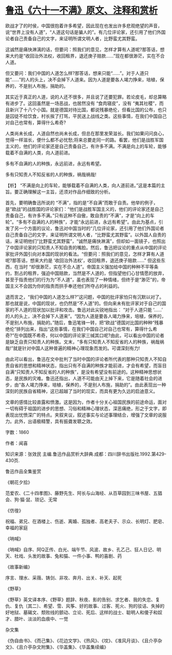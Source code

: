 # [鲁迅《六十一不满》原文、注释和赏析](https://www.vrrw.net/wx/9524.html)

欧战才了的时侯，中国很抱着许多希望，因此现在也发出许多悲观绝望的声音，说“世界上没有人道”，“人道这句话是骗人的”。有几位评论家，还引用了他们外国论者自己责备自己的文字，来证明所谓文明人者，比野蛮尤其野蛮。

这诚然是痛快淋漓的话，但要问：照我们的意见，怎样才算有人道呢?那答话，想来大约是“收回治外法权，收回租界，退还庚子赔款……”现在都很渺茫，实在不合人道。

但又要问：我们中国的人道怎么样?那答话，想来只能“……”。对于人道只能“……”的人的头上，决不会掉下人道来。因为人道是要各人竭力挣来，培植，保养的，不是别人布施，捐助的。

其实近于真正的人道，说的人还不很多，并且说了还要犯罪。若论皮毛，却总算略有进步了。这回虽然是一场恶战，也居然没有 “食肉寝皮”，没有 “夷其社稷”，而且新兴了十八个小国。就是德国对待比国，都说残暴绝伦，但看比国的公布，也只是囚徒不给饮食，村长挨了打骂，平民送上战线之类。这些事情，在我们中国自己对自己也常有，算得什么希奇?

人类尚未长成，人道自然也尚未长成，但总在那里发荣滋长。我们如果问问良心，觉得一样滋长，便什么都不必忧愁;将来总要走同一的路。看罢，他们是战胜军国主义的，他们的评论家还是自己责备自己，有许多不满。不满是向上的车轮，能够载着不自满的人类，向人道前进。

多有不自满的人的种族，永远前进，永远有希望。

多有只知责人不知反省的人的种族，祸哉祸哉!



【析】 “不满是向上的车轮，能够载着不自满的人类，向人道前进。”这是本篇的主旨。要正确理解这一主旨，还须对作品作细致的分析。

首先，要明确鲁迅所说的 “不满”，指的是“不自满”而敢于自责。他举的例子，是“欧战”的战胜国的评论家们：“他们是战胜军国主义的，他们的评论家还是自己责备自己，有许多不满。”只有这种不自傲，敢自责的“不满”，才是“向上的车轮”。“多有不自满的人的种族”，才能“永远前进，永远有希望”。由此为基点，引发了另一个方面的议论，鲁迅对中国当时的“几位评论家，还引用了他们外国论者自己责备自己的文字，来证明所谓文明人者，“比野蛮尤其野蛮”。以外国人自责的话，来证明他们“比野蛮尤其野蛮”，“诚然是痛快淋漓”，但却如一面镜子，也照出了中国评论家的只知责人不知自责的嘴脸。然后，鲁迅把议论的重点从中国的评论家批评外国引向对本国的现状的看法。“但要问：照我们的意见，怎样才算有人道呢?那答话，想来大约是 ‘收回治外法权’，收回租界，退还庚子赔款……” 但这些东西，在当时 “却很渺茫，实在不合人道”。帝国主义强加给中国的种种不平等条约，割占的租界，强迫中国赔款，当然是不人道的，但指望他们心甘情愿的放弃，甚至于指责他们的行为为“不人道”，虽也表现了一种情绪，但终于是“渺茫”的，帝国主义不会因为你的指责而拱手奉还他们所夺占的利益的。

退而言之，“我们中国的人道怎么样?”这问题，中国的批评家怕只有沉默以对了。那也就是说，中国的现状，也仍然是“不人道”的。但向来未有批评家对于自己的国家的不人道的现状加以批评和攻击。鲁迅对此尖锐地指出： “对于人道只能 ‘……’ 的人的头上，决不会掉下人道来”。“因为人道是要各人竭力挣来，培植，保养的，不是别人布施，捐助的。”随后，鲁迅笔锋一转，把“欧战”德国对比国的种种“残暴绝伦”排列出来，指出“这些事情，在我们中国自己对自己也常有，算得什么希奇?”在中国既不希奇，何以中国的评论家三缄其口呢?由此，可以看出中国的论者是缺乏自责只知责人的种族。文末，“多有只知责人不知反省的人的种族，祸哉祸哉!”就是针对中国人这种普遍的精神心理现象而发的。可谓深刻有力!

由此可以看出，鲁迅在文中批判了当时中国的评论者所代表的那种只知责人不知自责自省的思想和精神状态，指出只有不自满的种族才能前进，才会有希望，而盲目自满“只知责人不知反省的人的种族”，是没有希望没有前途的。这种精神思想状态，是民族的灾难。鲁迅还指出，人道不可能由天上掉下来，它是随着社会的进步，由“各人竭力挣来，培植，保养的，不是别人布施，捐助的”。由此表现出一种深刻的民族自省精神，这已超越了当时的现实，而具有更为久远的启迪意义。

文章的感情比较直露和愤激。这是因为，作者十分关心祖国民族的前途命运，面对一切有碍于祖国的进步的思想、习俗和精神心理状态，深恶痛绝，形之于文字，即表现出忧愤深广的特点。夹叙夹议，叙述事实与论述事理结合，增强了文章的说服力。此外，出语极精警，具有振聋发聩之效。

字数：1860

作者：闻喜

知识来源：张效民 主编.鲁迅作品赏析大辞典.成都：四川辞书出版社.1992.第429-430页.

鲁迅作品全集鉴赏

《朝花夕拾》

范爱农、《二十四孝图》、藤野先生、阿长与山海经、从百草园到三味书屋、五猖会、狗·猫·鼠、琐记、无常

《仿徨》

祝福、弟兄、在酒楼上、伤逝、离婚、孤独者、高老夫子、示众、长明灯、肥皂、幸福的家庭

《呐喊》

《呐喊》自序、阿Q正传、白光、端午节、风波、故乡、孔乙己、狂人日记、明天、社戏、头发的故事、兔和猫、一件小事、鸭的喜剧、药

《故事新编》

序言、理水、采薇、铸剑、非攻、奔月、出关、补天、起死

《野草》

《野草》英文译本序、《野草》题辞、秋夜、影的告别、求乞者、我的失恋、复仇、复仇〔其二〕、希望、雪、风筝、好的故事、过客、死火、狗的驳诘、失掉的好地狱、墓碣文、颓败线的颤动、立论、死后、这样的战士、聪明人和傻子和奴才、腊叶、淡淡的血痕中、一觉

杂文集

《伪自由书》、《而己集》、《花边文学》、《热风》、《坟》、《准风月谈》、《且介亭杂文》、《且介亭杂文附集》、《华盖集》、《华盖集续编》

